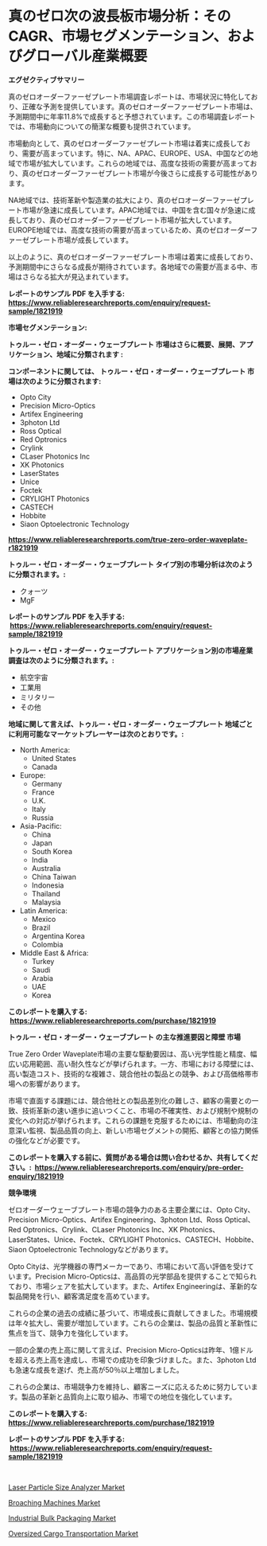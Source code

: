 <p><h1>真のゼロ次の波長板市場分析：そのCAGR、市場セグメンテーション、およびグローバル産業概要</h1></p><p><strong>エグゼクティブサマリー</strong></p>
<p><p>真のゼロオーダーファーゼプレート市場調査レポートは、市場状況に特化しており、正確な予測を提供しています。真のゼロオーダーファーゼプレート市場は、予測期間中に年率11.8%で成長すると予想されています。この市場調査レポートでは、市場動向についての簡潔な概要も提供されています。</p><p>市場動向として、真のゼロオーダーファーゼプレート市場は着実に成長しており、需要が高まっています。特に、NA、APAC、EUROPE、USA、中国などの地域で市場が拡大しています。これらの地域では、高度な技術の需要が高まっており、真のゼロオーダーファーゼプレート市場が今後さらに成長する可能性があります。</p><p>NA地域では、技術革新や製造業の拡大により、真のゼロオーダーファーゼプレート市場が急速に成長しています。APAC地域では、中国を含む国々が急速に成長しており、真のゼロオーダーファーゼプレート市場が拡大しています。EUROPE地域では、高度な技術の需要が高まっているため、真のゼロオーダーファーゼプレート市場が成長しています。</p><p>以上のように、真のゼロオーダーファーゼプレート市場は着実に成長しており、予測期間中にさらなる成長が期待されています。各地域での需要が高まる中、市場はさらなる拡大が見込まれています。</p></p>
<p><strong>レポートのサンプル PDF を入手する: <a href="https://www.reliableresearchreports.com/enquiry/request-sample/1821919">https://www.reliableresearchreports.com/enquiry/request-sample/1821919</a></strong></p>
<p><strong>市場セグメンテーション:</strong></p>
<p><strong> トゥルー・ゼロ・オーダー・ウェーブプレート 市場はさらに概要、展開、アプリケーション、地域に分類されます :</strong></p>
<p><strong>コンポーネントに関しては、 トゥルー・ゼロ・オーダー・ウェーブプレート 市場は次のように分類されます: &nbsp;</strong></p>
<p><ul><li>Opto City</li><li>Precision Micro-Optics</li><li>Artifex Engineering</li><li>3photon Ltd</li><li>Ross Optical</li><li>Red Optronics</li><li>Crylink</li><li>CLaser Photonics Inc</li><li>XK Photonics</li><li>LaserStates</li><li>Unice</li><li>Foctek</li><li>CRYLIGHT Photonics</li><li>CASTECH</li><li>Hobbite</li><li>Siaon Optoelectronic Technology</li></ul></p>
<p><strong><a href="https://www.reliableresearchreports.com/true-zero-order-waveplate-r1821919">https://www.reliableresearchreports.com/true-zero-order-waveplate-r1821919</a></strong></p>
<p><strong> トゥルー・ゼロ・オーダー・ウェーブプレート タイプ別の市場分析は次のように分類されます。:</strong></p>
<p><ul><li>クォーツ</li><li>MgF</li></ul></p>
<p><strong>レポートのサンプル PDF を入手する: &nbsp;<a href="https://www.reliableresearchreports.com/enquiry/request-sample/1821919">https://www.reliableresearchreports.com/enquiry/request-sample/1821919</a></strong></p>
<p><strong> トゥルー・ゼロ・オーダー・ウェーブプレート アプリケーション別の市場産業調査は次のように分類されます。:</strong></p>
<p><ul><li>航空宇宙</li><li>工業用</li><li>ミリタリー</li><li>その他</li></ul></p>
<p><strong>地域に関して言えば、トゥルー・ゼロ・オーダー・ウェーブプレート 地域ごとに利用可能なマーケットプレーヤーは次のとおりです。:</strong></p>
<p><ul>
    <li>
        North America:
        <ul>
            <li>United States</li>
            <li>Canada</li>
        </ul>
    </li>
    <li>
        Europe:
        <ul>
            <li>Germany</li>
            <li>France</li>
            <li>U.K.</li>
            <li>Italy</li>
            <li>Russia</li>
        </ul>
    </li>
    <li>
        Asia-Pacific:
        <ul>
            <li>China</li>
            <li>Japan</li>
            <li>South Korea</li>
            <li>India</li>
            <li>Australia</li>
            <li>China Taiwan</li>
            <li>Indonesia</li>
            <li>Thailand</li>
            <li>Malaysia</li>
        </ul>
    </li>
    <li>
        Latin America:
        <ul>
            <li>Mexico</li>
            <li>Brazil</li>
            <li>Argentina Korea</li>
            <li>Colombia</li>
        </ul>
    </li>
    <li>
        Middle East & Africa:
        <ul>
            <li>Turkey</li>
            <li>Saudi</li>
            <li>Arabia</li>
            <li>UAE</li>
            <li>Korea</li>
        </ul>
    </li>
    </ul></p>
<p><strong>このレポートを購入する: &nbsp;<a href="https://www.reliableresearchreports.com/purchase/1821919">https://www.reliableresearchreports.com/purchase/1821919</a></strong></p>
<p><strong>トゥルー・ゼロ・オーダー・ウェーブプレート の主な推進要因と障壁 市場</strong></p>
<p><p>True Zero Order Waveplate市場の主要な駆動要因は、高い光学性能と精度、幅広い応用範囲、高い耐久性などが挙げられます。一方、市場における障壁には、高い製造コスト、技術的な複雑さ、競合他社の製品との競争、および高価格帯市場への影響があります。</p><p>市場で直面する課題には、競合他社との製品差別化の難しさ、顧客の需要との一致、技術革新の速い進歩に追いつくこと、市場の不確実性、および規制や規制の変化への対応が挙げられます。これらの課題を克服するためには、市場動向の注意深い監視、製品品質の向上、新しい市場セグメントの開拓、顧客との協力関係の強化などが必要です。</p></p>
<p><strong>このレポートを購入する前に、質問がある場合は問い合わせるか、共有してください。:&nbsp; <a href="https://www.reliableresearchreports.com/enquiry/pre-order-enquiry/1821919">https://www.reliableresearchreports.com/enquiry/pre-order-enquiry/1821919</a></strong></p>
<p><strong>競争環境</strong></p>
<p><p>ゼロオーダーウェーブプレート市場の競争力のある主要企業には、Opto City、Precision Micro-Optics、Artifex Engineering、3photon Ltd、Ross Optical、Red Optronics、Crylink、CLaser Photonics Inc、XK Photonics、LaserStates、Unice、Foctek、CRYLIGHT Photonics、CASTECH、Hobbite、Siaon Optoelectronic Technologyなどがあります。</p><p>Opto Cityは、光学機器の専門メーカーであり、市場において高い評価を受けています。Precision Micro-Opticsは、高品質の光学部品を提供することで知られており、市場シェアを拡大しています。また、Artifex Engineeringは、革新的な製品開発を行い、顧客満足度を高めています。</p><p>これらの企業の過去の成績に基づいて、市場成長に貢献してきました。市場規模は年々拡大し、需要が増加しています。これらの企業は、製品の品質と革新性に焦点を当て、競争力を強化しています。</p><p>一部の企業の売上高に関して言えば、Precision Micro-Opticsは昨年、1億ドルを超える売上高を達成し、市場での成功を印象づけました。また、3photon Ltdも急速な成長を遂げ、売上高が50％以上増加しました。</p><p>これらの企業は、市場競争力を維持し、顧客ニーズに応えるために努力しています。製品の革新と品質向上に取り組み、市場での地位を強化しています。</p></p>
<p><strong>このレポートを購入する: &nbsp; <a href="https://www.reliableresearchreports.com/purchase/1821919">https://www.reliableresearchreports.com/purchase/1821919</a></strong></p>
<p><strong>レポートのサンプル PDF を入手する: &nbsp;<a href="https://www.reliableresearchreports.com/enquiry/request-sample/1821919">https://www.reliableresearchreports.com/enquiry/request-sample/1821919</a></strong><strong></strong></p>
<p>&nbsp;</p>
<p><p><a href="https://github.com/biheemgalvinlouises6hokrh3h/Market-Research-Report-List-2/blob/main/laser-particle-size-analyzer-market.md">Laser Particle Size Analyzer Market</a></p><p><a href="https://github.com/guneycigdem35/Market-Research-Report-List-3/blob/main/broaching-machines-market.md">Broaching Machines Market</a></p><p><a href="https://www.linkedin.com/pulse/industrial-bulk-packaging-market-exploring-share-trends-future-b7rxe?trackingId=N4tYRzCBG4qA0355Jt8v2g%3D%3D">Industrial Bulk Packaging Market</a></p><p><a href="https://www.linkedin.com/pulse/oversized-cargo-transportation-market-size-outlook-forecast-thloe?trackingId=xgOYlfdOEi3WnHdtBxPR3A%3D%3D">Oversized Cargo Transportation Market</a></p></p>